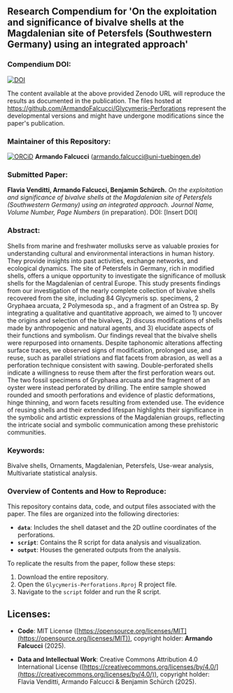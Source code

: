 ## Research Compendium for 'On the exploitation and significance of bivalve shells at the Magdalenian site of Petersfels (Southwestern Germany) using an integrated approach'

### Compendium DOI:

[![DOI](https://zenodo.org/badge/DOI/10.5281/zenodo.15391823.svg)](https://doi.org/10.5281/zenodo.15391823)

The content available at the above provided Zenodo URL will reproduce the results as documented in the publication. The files hosted at <https://github.com/ArmandoFalcucci/Glycymeris-Perforations> represent the developmental versions and might have undergone modifications since the paper's publication.

### Maintainer of this Repository:

[![ORCiD](https://img.shields.io/badge/ORCiD-0000--0002--3255--1005-green.svg)](https://orcid.org/0000-0002-3255-1005) **Armando Falcucci** (<armando.falcucci@uni-tuebingen.de>)

### Submitted Paper:

**Flavia Venditti, Armando Falcucci, Benjamin Schürch.** *On the exploitation and significance of bivalve shells at the Magdalenian site of Petersfels (Southwestern Germany) using an integrated approach.* _Journal Name, Volume Number, Page Numbers_ (in preparation). DOI: [Insert DOI]

### Abstract:

Shells from marine and freshwater mollusks serve as valuable proxies for understanding cultural and environmental interactions in human history. They provide insights into past activities, exchange networks, and ecological dynamics. The site of Petersfels in Germany, rich in modified shells, offers a unique opportunity to investigate the significance of mollusk shells for the Magdalenian of central Europe. This study presents findings from our investigation of the nearly complete collection of bivalve shells recovered from the site, including 84 Glycymeris sp. specimens, 2 Gryphaea arcuata, 2 Polymesoda sp., and a fragment of an Ostrea sp. By integrating a qualitative and quantitative approach, we aimed to 1) uncover the origins and selection of the bivalves, 2) discuss modifications of shells made by anthropogenic and natural agents, and 3) elucidate aspects of their functions and symbolism. Our findings reveal that the bivalve shells were repurposed into ornaments. Despite taphonomic alterations affecting surface traces, we observed signs of modification, prolonged use, and reuse, such as parallel striations and flat facets from abrasion, as well as a perforation technique consistent with sawing. Double-perforated shells indicate a willingness to reuse them after the first perforation wears out. The two fossil specimens of Gryphaea arcuata and the fragment of an oyster were instead perforated by drilling. The entire sample showed rounded and smooth perforations and evidence of plastic deformations, hinge thinning, and worn facets resulting from extended use. The evidence of reusing shells and their extended lifespan highlights their significance in the symbolic and artistic expressions of the Magdalenian groups, reflecting the intricate social and symbolic communication among these prehistoric communities.

### Keywords:

Bivalve shells, Ornaments, Magdalenian, Petersfels, Use-wear analysis, Multivariate statistical analysis.

### Overview of Contents and How to Reproduce:

This repository contains data, code, and output files associated with the paper. The files are organized into the following directories:

- **`data`**: Includes the shell dataset and the 2D outline coordinates of the perforations.
- **`script`**: Contains the R script for data analysis and visualization.
- **`output`**: Houses the generated outputs from the analysis.

To replicate the results from the paper, follow these steps:

1. Download the entire repository.
2. Open the `Glycymeris-Perforations.Rproj` R project file.
3. Navigate to the `script` folder and run the R script.

## Licenses:

- **Code**: MIT License ([https://opensource.org/licenses/MIT](https://opensource.org/licenses/MIT)), copyright holder: **Armando Falcucci** (2025).

- **Data and Intellectual Work**: Creative Commons Attribution 4.0 International License ([https://creativecommons.org/licenses/by/4.0/](https://creativecommons.org/licenses/by/4.0/)), copyright holder: Flavia Venditti, Armando Falcucci & Benjamin Schürch (2025).
